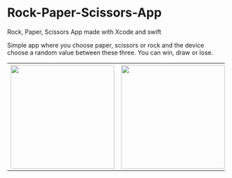 # Rock-Paper-Scissors-App
Rock, Paper, Scissors App made with Xcode and swift

Simple app where you choose paper, scissors or rock and the device choose a random value between these three. You can win, draw or lose.

<table>
<tr>
<th><img width=240 src="https://user-images.githubusercontent.com/93999366/190603927-810247e9-c631-4131-ae00-5056757c94d4.png"/> </th>
<th><img width=240 src="https://user-images.githubusercontent.com/93999366/190604012-b2d67e5b-63b4-47c1-a8fd-800dceaaf29f.png"/></th>
<th> <img width=240 src="https://user-images.githubusercontent.com/93999366/190604086-1d398fc3-8eda-42b4-b713-8339f7dc56c0.png"/> </th>

<th> <img width=240 src="https://user-images.githubusercontent.com/93999366/190604153-b3440138-f49b-4479-ba03-ca4dd66d7361.png"/> </th>

</tr>
</table>

